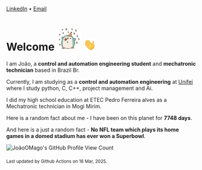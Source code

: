 [LinkedIn](https://www.linkedin.com/in/joão-pedro-gozzoli-b95641301/) &bull;
[Email](joaopedrogozzoli@gmail.com)

# Welcome <img src="happy.gif" height="64px" /> <img src="wave.gif" height="32px" />

I am João, a  **control and automation engineering student** and **mechatronic technician** based in Brazil Br.

Currently, I am studying as a **control and automation engineering** at [Unifei](https://unifei.edu.br) where I study python, C, C++, project management and Ai.

I did my high school education at ETEC Pedro Ferreira alves as a Mechatronic technician in Mogi Mirim.

Here is a random fact about me - I have been on this planet for **7748 days**.

And here is a just a random fact -  **No NFL team which plays its home games in a domed stadium has ever won a Superbowl**.

![JoãoOMago's GitHub Profile View Count](https://komarev.com/ghpvc/?username=JoaoOMago)

<sub>Last updated by Github Actions on 16 Mar, 2025.</sub>
